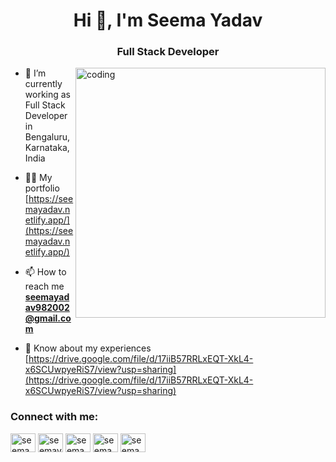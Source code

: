 <h1 align="center">Hi 👋, I'm Seema Yadav</h1>
<h3 align="center">Full Stack Developer</h3>
<img align ="right" alt="coding" width="400" src=https://raw.githubusercontent.com/seemayadav09/seemayadav09/blob/main/Screenshot%202025-02-10%20140420.png>

- 🌱 I’m currently working as Full Stack Developer in Bengaluru, Karnataka, India

- 👨‍💻 My portfolio [https://seemayadav.netlify.app/](https://seemayadav.netlify.app/)

- 📫 How to reach me **seemayadav982002@gmail.com**

- 📄 Know about my experiences [https://drive.google.com/file/d/17iiB57RRLxEQT-XkL4-x6SCUwpyeRiS7/view?usp=sharing](https://drive.google.com/file/d/17iiB57RRLxEQT-XkL4-x6SCUwpyeRiS7/view?usp=sharing)

<h3 align="left">Connect with me:</h3>
<p align="left">
<a href="https://twitter.com/seemaaaa09" target="blank"><img align="center" src="https://raw.githubusercontent.com/rahuldkjain/github-profile-readme-generator/master/src/images/icons/Social/twitter.svg" alt="seemaaaa09" height="30" width="40" /></a>
<a href="https://linkedin.com/in/seemayadav09" target="blank"><img align="center" src="https://raw.githubusercontent.com/rahuldkjain/github-profile-readme-generator/master/src/images/icons/Social/linked-in-alt.svg" alt="seemayadav09" height="30" width="40" /></a>
<a href="https://instagram.com/seemaaaa_09" target="blank"><img align="center" src="https://raw.githubusercontent.com/rahuldkjain/github-profile-readme-generator/master/src/images/icons/Social/instagram.svg" alt="seemaaaa_09" height="30" width="40" /></a>
<a href="https://www.leetcode.com/seema_yadav" target="blank"><img align="center" src="https://raw.githubusercontent.com/rahuldkjain/github-profile-readme-generator/master/src/images/icons/Social/leet-code.svg" alt="seema_yadav" height="30" width="40" /></a>
<a href="https://auth.geeksforgeeks.org/user/seema09" target="blank"><img align="center" src="https://raw.githubusercontent.com/rahuldkjain/github-profile-readme-generator/master/src/images/icons/Social/geeks-for-geeks.svg" alt="seema09" height="30" width="40" /></a>
</p>

